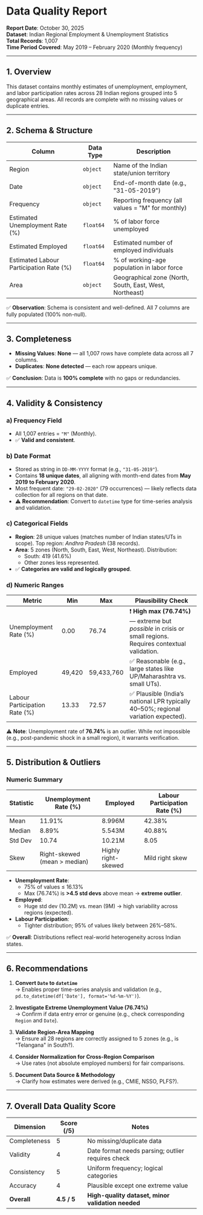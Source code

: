 # **Data Quality Report**

**Report Date**: October 30, 2025  
**Dataset**: Indian Regional Employment & Unemployment Statistics  
**Total Records**: 1,007  
**Time Period Covered**: May 2019 – February 2020 (Monthly frequency)  

---

## **1. Overview**

This dataset contains monthly estimates of unemployment, employment, and labor participation rates across 28 Indian regions grouped into 5 geographical areas. All records are complete with no missing values or duplicate entries.

---

## **2. Schema & Structure**

| Column | Data Type | Description |
|--------|----------|-------------|
| Region | `object` | Name of the Indian state/union territory |
| Date | `object` | End-of-month date (e.g., "31-05-2019") |
| Frequency | `object` | Reporting frequency (all values = "M" for monthly) |
| Estimated Unemployment Rate (%) | `float64` | % of labor force unemployed |
| Estimated Employed | `float64` | Estimated number of employed individuals |
| Estimated Labour Participation Rate (%) | `float64` | % of working-age population in labor force |
| Area | `object` | Geographical zone (North, South, East, West, Northeast) |

✅ **Observation**: Schema is consistent and well-defined. All 7 columns are fully populated (100% non-null).

---

## **3. Completeness**

- **Missing Values**: **None** — all 1,007 rows have complete data across all 7 columns.
- **Duplicates**: **None detected** — each row appears unique.

✅ **Conclusion**: Data is **100% complete** with no gaps or redundancies.

---

## **4. Validity & Consistency**

### **a) Frequency Field**
- All 1,007 entries = `"M"` (Monthly).
- ✅ **Valid and consistent**.

### **b) Date Format**
- Stored as string in `DD-MM-YYYY` format (e.g., `"31-05-2019"`).
- Contains **18 unique dates**, all aligning with month-end dates from **May 2019 to February 2020**.
- Most frequent date: `"29-02-2020"` (79 occurrences) — likely reflects data collection for all regions on that date.
- ⚠️ **Recommendation**: Convert to `datetime` type for time-series analysis and validation.

### **c) Categorical Fields**
- **Region**: 28 unique values (matches number of Indian states/UTs in scope). Top region: *Andhra Pradesh* (38 records).
- **Area**: 5 zones (North, South, East, West, Northeast). Distribution:
  - South: 419 (41.6%)
  - Other zones less represented.
- ✅ **Categories are valid and logically grouped**.

### **d) Numeric Ranges**

| Metric | Min | Max | Plausibility Check |
|-------|-----|-----|---------------------|
| Unemployment Rate (%) | 0.00 | 76.74 | ❗ **High max (76.74%)** — extreme but *possible* in crisis or small regions. Requires contextual validation. |
| Employed | 49,420 | 59,433,760 | ✅ Reasonable (e.g., large states like UP/Maharashtra vs. small UTs). |
| Labour Participation Rate (%) | 13.33 | 72.57 | ✅ Plausible (India’s national LPR typically 40–50%; regional variation expected). |

⚠️ **Note**: Unemployment rate of **76.74%** is an outlier. While not impossible (e.g., post-pandemic shock in a small region), it warrants verification.

---

## **5. Distribution & Outliers**

### **Numeric Summary**
| Statistic | Unemployment Rate (%) | Employed | Labour Participation Rate (%) |
|----------|------------------------|--------|-------------------------------|
| Mean | 11.91% | 8.996M | 42.38% |
| Median | 8.89% | 5.543M | 40.88% |
| Std Dev | 10.74 | 10.21M | 8.05 |
| Skew | Right-skewed (mean > median) | Highly right-skewed | Mild right skew |

- **Unemployment Rate**: 
  - 75% of values ≤ 16.13%
  - Max (76.74%) is **>4.5 std devs** above mean → **extreme outlier**.
- **Employed**: 
  - Huge std dev (10.2M) vs. mean (9M) → high variability across regions (expected).
- **Labour Participation**: 
  - Tighter distribution; 95% of values likely between 26%–58%.

✅ **Overall**: Distributions reflect real-world heterogeneity across Indian states.

---

## **6. Recommendations**

1. **Convert `Date` to `datetime`**  
   → Enables proper time-series analysis and validation (e.g., `pd.to_datetime(df['Date'], format='%d-%m-%Y')`).

2. **Investigate Extreme Unemployment Value (76.74%)**  
   → Confirm if data entry error or genuine (e.g., check corresponding `Region` and `Date`).

3. **Validate Region-Area Mapping**  
   → Ensure all 28 regions are correctly assigned to 5 zones (e.g., is "Telangana" in South?).

4. **Consider Normalization for Cross-Region Comparison**  
   → Use rates (not absolute employed numbers) for fair comparisons.

5. **Document Data Source & Methodology**  
   → Clarify how estimates were derived (e.g., CMIE, NSSO, PLFS?).

---

## **7. Overall Data Quality Score**

| Dimension | Score (/5) | Notes |
|---------|----------|-------|
| Completeness | 5 | No missing/duplicate data |
| Validity | 4 | Date format needs parsing; outlier requires check |
| Consistency | 5 | Uniform frequency; logical categories |
| Accuracy | 4 | Plausible except one extreme value |
| **Overall** | **4.5 / 5** | **High-quality dataset, minor validation needed** |
